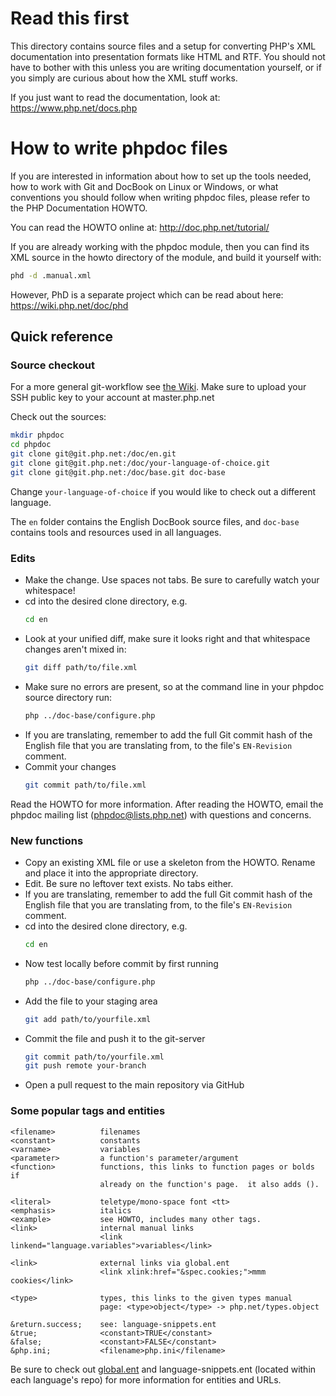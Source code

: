 
# Read this first

This directory contains source files and a setup for converting
PHP's XML documentation into presentation formats like HTML and
RTF. You should not have to bother with this unless you are
writing documentation yourself, or if you simply are curious
about how the XML stuff works.

If you just want to read the documentation, look at:
https://www.php.net/docs.php

# How to write phpdoc files

If you are interested in information about how to
set up the tools needed, how to work with Git and
DocBook on Linux or Windows, or what conventions you
should follow when writing phpdoc files, please refer
to the PHP Documentation HOWTO.

You can read the HOWTO online at: http://doc.php.net/tutorial/

If you are already working with the phpdoc module,
then you can find its XML source in the howto directory
of the module, and build it yourself with:

```bash
phd -d .manual.xml
```

However, PhD is a separate project which can be read about here:
https://wiki.php.net/doc/phd

## Quick reference

### Source checkout

For a more general git-workflow see [the Wiki](https://wiki.php.net/vcs/gitworkflow#reviewing_and_closing_pull_requests).
Make sure to upload your SSH public key to your account at master.php.net

Check out the sources:

```bash
mkdir phpdoc
cd phpdoc
git clone git@git.php.net:/doc/en.git
git clone git@git.php.net:/doc/your-language-of-choice.git
git clone git@git.php.net:/doc/base.git doc-base
```

Change `your-language-of-choice` if you would like to check out a different language.

The `en` folder contains the English DocBook source files, and `doc-base` contains tools
and resources used in all languages.

### Edits

* Make the change.  Use spaces not tabs.  Be sure to carefully watch your whitespace!
* cd into the desired clone directory, e.g.
  ```bash
  cd en
  ```
* Look at your unified diff, make sure it looks right and that whitespace changes aren't mixed in:
  ```bash
  git diff path/to/file.xml
  ```
* Make sure no errors are present, so at the command line in your phpdoc source directory run:
  ```bash
  php ../doc-base/configure.php
  ```
* If you are translating, remember to add the full Git commit hash of the English file that you are translating
  from, to the file's `EN-Revision` comment.
* Commit your changes
  ```bash
  git commit path/to/file.xml
  ```

Read the HOWTO for more information.  After reading the HOWTO,
email the phpdoc mailing list (phpdoc@lists.php.net) with questions
and concerns.

### New functions

* Copy an existing XML file or use a skeleton from the HOWTO.
  Rename and place it into the appropriate directory.
* Edit.  Be sure no leftover text exists.  No tabs either.
* If you are translating, remember to add the full Git commit hash of the English
  file that you are translating from, to the file's `EN-Revision` comment.
* cd into the desired clone directory, e.g.
  ```bash
  cd en
  ```
* Now test locally before commit by first running
  ```bash
  php ../doc-base/configure.php
  ```
* Add the file to your staging area
  ```bash
  git add path/to/yourfile.xml
  ```
* Commit the file and push it to the git-server
  ```bash
  git commit path/to/yourfile.xml
  git push remote your-branch
  ```
* Open a pull request to the main repository via GitHub

### Some popular tags and entities

    <filename>          filenames
    <constant>          constants
    <varname>           variables
    <parameter>         a function's parameter/argument
    <function>          functions, this links to function pages or bolds if
                        already on the function's page.  it also adds ().

    <literal>           teletype/mono-space font <tt>
    <emphasis>          italics
    <example>           see HOWTO, includes many other tags.
    <link>              internal manual links
                        <link linkend="language.variables">variables</link>

    <link>              external links via global.ent
                        <link xlink:href="&spec.cookies;">mmm cookies</link>

    <type>              types, this links to the given types manual
                        page: <type>object</type> -> php.net/types.object

    &return.success;    see: language-snippets.ent
    &true;              <constant>TRUE</constant>
    &false;             <constant>FALSE</constant>
    &php.ini;           <filename>php.ini</filename>

Be sure to check out [global.ent](entities/global.ent) and
language-snippets.ent (located within each language's repo) for
more information for entities and URLs.
